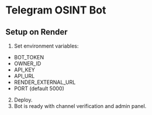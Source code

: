 # Telegram OSINT Bot

## Setup on Render

1. Set environment variables:
- BOT_TOKEN
- OWNER_ID
- API_KEY
- API_URL
- RENDER_EXTERNAL_URL
- PORT (default 5000)
2. Deploy.
3. Bot is ready with channel verification and admin panel.
